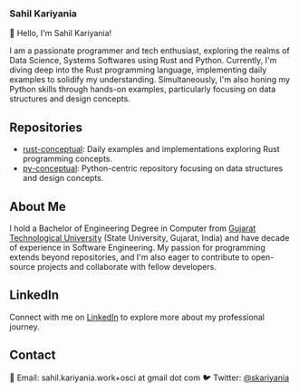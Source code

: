 ### Sahil Kariyania

👋 Hello, I'm Sahil Kariyania!

I am a passionate programmer and tech enthusiast, exploring the realms of Data Science, Systems Softwares using Rust and Python. Currently, I'm diving deep into the Rust programming language, implementing daily examples to solidify my understanding. Simultaneously, I'm also honing my Python skills through hands-on examples, particularly focusing on data structures and design concepts.

## Repositories

- [rust-conceptual](https://github.com/skariyania/rust-conceptual): Daily examples and implementations exploring Rust programming concepts.
- [py-conceptual](https://github.com/skariyania/py-conceptual): Python-centric repository focusing on data structures and design concepts.

## About Me

I hold a Bachelor of Engineering Degree in Computer from [Gujarat Technological University](https://gtu.ac.in/) (State University, Gujarat, India) and have decade of experience in Software Engineering. My passion for programming extends beyond repositories, and I'm also eager to contribute to open-source projects and collaborate with fellow developers.

## LinkedIn

Connect with me on [LinkedIn](https://www.linkedin.com/in/sahilkariyania/) to explore more about my professional journey.

## Contact

📧 Email: sahil.kariyania.work+osci at gmail dot com
🐦 Twitter: [@skariyania](https://twitter.com/skariyania)
